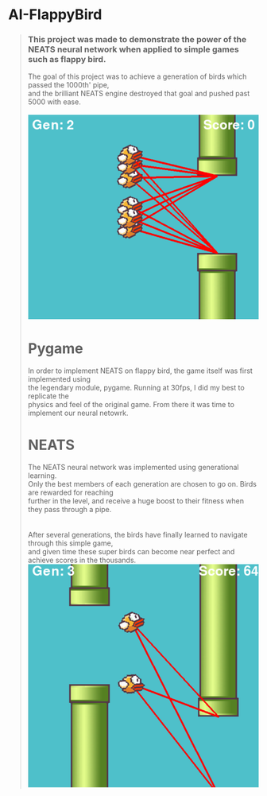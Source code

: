 # AI-FlappyBird

> <h3>This project was made to demonstrate the power of the NEATS neural network when applied to
> simple games such as flappy bird.</h3>
> 
> The goal of this project was to achieve a generation of birds which passed the 1000th' pipe,</br>
> and the brilliant NEATS engine destroyed that goal and pushed past 5000 with ease.
> </br>
> </br>
![Ai Flappy Bird](flappybirdai.png?raw=true "Environment Variables")</br>
>
> # Pygame</br>
> In order to implement NEATS on flappy bird, the game itself was first implemented using</br>
> the legendary module, pygame. Running at 30fps, I did my best to replicate the</br>
> physics and feel of the original game. From there it was time to implement our neural netowrk.
>
> # NEATS</br>
> The NEATS neural network was implemented using generational learning.</br>
> Only the best members of each generation are chosen to go on. Birds are rewarded for reaching</br>
> further in the level, and receive a huge boost to their fitness when they pass through a pipe.</br>
> </br>
> </br>
> After several generations, the birds have finally learned to navigate through this simple game,</br>
> and given time these super birds can become near perfect and achieve scores in the thousands.
> </br>
![Ai Flappy Bird](flappybirdai2.png?raw=true "Environment Variables")</br>
